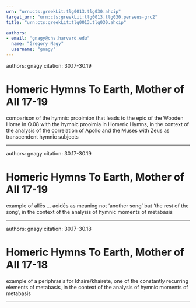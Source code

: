```yaml
---
urn: "urn:cts:greekLit:tlg0013.tlg030.ahcip"
target_urn: "urn:cts:greekLit:tlg0013.tlg030.perseus-grc2"
title: "urn:cts:greekLit:tlg0013.tlg030.ahcip"

authors:
- email: "gnagy@chs.harvard.edu"
  name: "Gregory Nagy"
  username: "gnagy"
---
```


authors: gnagy
citation: 30.17-30.19

# Homeric Hymns To Earth, Mother of All 17-19

<p>comparison of the hymnic prooimion that leads to the epic of the Wooden Horse in O.08 with the hymnic prooimia in Homeric Hymns, in the context of the analysis of the correlation of Apollo and the Muses with Zeus as transcendent hymnic subjects</p>

---

authors: gnagy
citation: 30.17-30.19

# Homeric Hymns To Earth, Mother of All 17-19

<p>example of allēs … aoidēs as meaning not ‘another song’ but ‘the rest of the song’, in the context of the analysis of hymnic moments of metabasis</p>

---

authors: gnagy
citation: 30.17-30.18

# Homeric Hymns To Earth, Mother of All 17-18

<p>example of a periphrasis for khaire/khairete, one of the constantly recurring elements of metabasis, in the context of the analysis of hymnic moments of metabasis</p>

---

